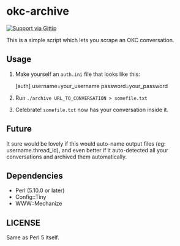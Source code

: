 # okc-archive

[![Support via Gittip](https://rawgithub.com/twolfson/gittip-badge/0.1.0/dist/gittip.png)](https://www.gittip.com/pjf/)

This is a simple script which lets you scrape an OKC conversation.

## Usage

1. Make yourself an `auth.ini` file that looks like this:

    [auth]
    username=your_username
    password=your_password

2. Run `./archive URL_TO_CONVERSATION > somefile.txt`

3. Celebrate! `somefile.txt` now has your conversation inside it.

## Future

It sure would be lovely if this would auto-name output files
(eg: username.thread_id), and even better if it auto-detected all
your conversations and archived them automatically.

## Dependencies

* Perl (5.10.0 or later)
* Config::Tiny
* WWW::Mechanize

## LICENSE

Same as Perl 5 itself.
